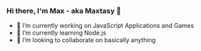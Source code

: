 ### Hi there, I'm Max - aka Maxtasy 👋

- 🔭 I’m currently working on JavaScript Applications and Games
- 🌱 I’m currently learning Node.js
- 👯 I’m looking to collaborate on basically anything

<!--
**Maxtasy/maxtasy** is a ✨ _special_ ✨ repository because its `README.md` (this file) appears on your GitHub profile.

Here are some ideas to get you started:

- 🔭 I’m currently working on ...
- 🌱 I’m currently learning ...
- 👯 I’m looking to collaborate on ...
- 🤔 I’m looking for help with ...
- 💬 Ask me about ...
- 📫 How to reach me: ...
- 😄 Pronouns: ...
- ⚡ Fun fact: ...
-->
